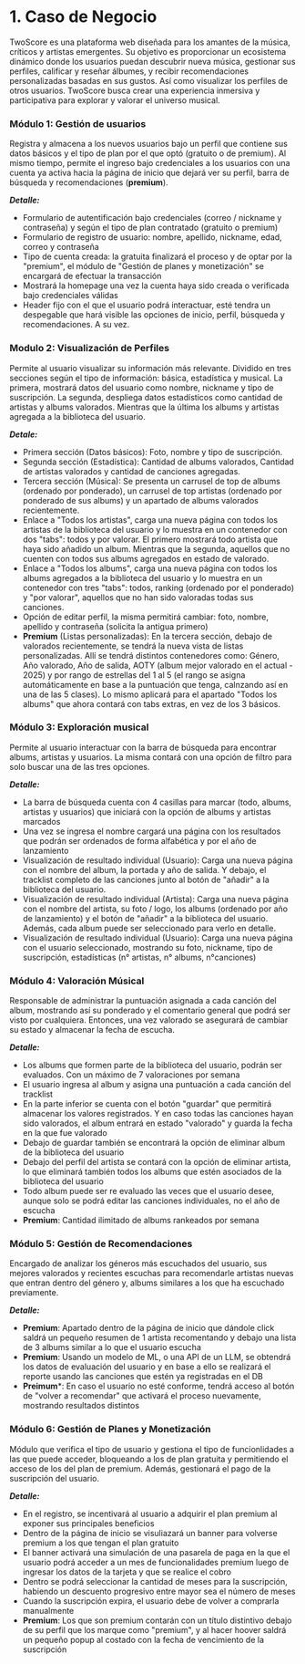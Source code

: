 # 1. Caso de Negocio

TwoScore es una plataforma web diseñada para los amantes de la música, críticos y artistas emergentes. Su objetivo es proporcionar un ecosistema dinámico donde los usuarios puedan descubrir nueva música, gestionar sus perfiles, calificar y reseñar álbumes, y recibir recomendaciones personalizadas basadas en sus gustos. Así como visualizar los perfiles de otros usuarios. TwoScore busca crear una experiencia inmersiva y participativa para explorar y valorar el universo musical.

### Módulo 1: Gestión de usuarios
Registra y almacena a los nuevos usuarios bajo un perfil que contiene sus datos básicos y el tipo de plan por el que optó (gratuito o de premium). Al mismo tiempo, permite el ingreso bajo credenciales a los usuarios con una cuenta ya activa hacia la página de inicio que dejará ver su perfil, barra de búsqueda y recomendaciones (**premium**).

***Detalle:***
- Formulario de autentificación bajo credenciales (correo / nickname y contraseña) y según el tipo de plan contratado (gratuito o premium)
- Formulario de registro de usuario: nombre, apellido, nickname, edad, correo y contraseña
- Tipo de cuenta creada: la gratuita finalizará el proceso y de optar por la "premium", el módulo de "Gestión de planes y monetización" se encargará de efectuar la transacción
- Mostrará la homepage una vez la cuenta haya sido creada o verificada bajo credenciales válidas
- Header fijo con el que el usuario podrá interactuar, esté tendra un despegable que hará visible las opciones de inicio, perfil, búsqueda y recomendaciones. A su vez.

### Modulo 2: Visualización de Perfiles
Permite al usuario visualizar su información más relevante. Dividido en tres secciones según el tipo de información: básica, estadística y musical. La primera, mostrará datos del usuario como nombre, nickname y tipo de suscripción. La segunda, despliega datos estadísticos como cantidad de artistas y albums valorados. Mientras que la última los albums y artistas agregada a la biblioteca del usuario.

***Detale:***
- Primera sección (Datos básicos): Foto, nombre y tipo de suscripción.
- Segunda sección (Estadística): Cantidad de albums valorados, Cantidad de artistas valorados y cantidad de canciones agregadas.
- Tercera sección (Música): Se presenta un carrusel de top de albums (ordenado por ponderado), un carrusel de top artistas (ordenado por ponderado de sus albums) y un apartado de albums valorados recientemente.
-  Enlace a "Todos los artistas", carga una nueva página con todos los artistas de la biblioteca del usuario y lo muestra en un contenedor con dos "tabs": todos y por valorar. El primero mostrará todo artista que haya sido añadido un album. Mientras que la segunda, aquellos que no cuenten con todos sus albums agregados en estado de valorado.
- Enlace a "Todos los albums", carga una nueva página con todos los albums agregados a la biblioteca del usuario y lo muestra en un contenedor con tres "tabs": todos, ranking (ordenado por el ponderado) y "por valorar", aquellos que no han sido valoradas todas sus canciones.
- Opción de editar perfil, la misma permitirá cambiar: foto, nombre, apellido y contraseña (solicita la antigua primero)
- **Premium** (Listas personalizadas): En la tercera sección, debajo de valorados recientemente, se tendrá la nueva vista de listas personalizadas. Allí se tendrá distintos contenedores como: Género, Año valorado, Año de salida, AOTY (album mejor valorado en el actual - 2025) y por rango de estrellas del 1 al 5 (el rango se asigna automáticamente en base a la puntuación que tenga, calnzando así en una de las 5 clases). Lo mismo aplicará para el apartado "Todos los albums" que ahora contará con tabs extras, en vez de los 3 básicos.

### Módulo 3: Exploración musical
Permite al usuario interactuar con la barra de búsqueda para encontrar albums, artistas y usuarios. La misma contará con una opción de filtro para solo buscar una de las tres opciones.

***Detalle:***
- La barra de búsqueda cuenta con 4 casillas para marcar (todo, albums, artistas y usuarios) que iniciará con la opción de albums y artistas marcados
- Una vez se ingresa el nombre cargará una página con los resultados que podrán ser ordenados de forma alfabética y por el año de lanzamiento
- Visualización de resultado individual (Usuario): Carga una nueva página con el nombre del album, la portada y año de salida. Y debajo, el tracklist completo de las canciones junto al botón de "añadir" a la biblioteca del usuario.
- Visualización de resultado individual (Artista): Carga una nueva página con el nombre del artista, su foto / logo, los albums (ordenado por año de lanzamiento) y el botón de "añadir" a la biblioteca del usuario. Además, cada album puede ser seleccionado para verlo en detalle.
- Visualización de resultado individual (Usuario): Carga una nueva página con el usuario seleccionado, mostrando su foto, nickname, tipo de suscripción, estadísticas (n° artistas, n° albums, n°canciones)

### Módulo 4: Valoración Músical
Responsable de administrar la puntuación asignada a cada canción del album, mostrando así su ponderado y el comentario general que podrá ser visto por cualquiera. Entonces, una vez valorado se asegurará de cambiar su estado y almacenar la fecha de escucha.

***Detalle:***

- Los albums que formen parte de la biblioteca del usuario, podrán ser evaluados. Con un máximo de 7 valoraciones por semana
- El usuario ingresa al album y asigna una puntuación a cada canción del tracklist 
- En la parte inferior se cuenta con el botón "guardar" que permitirá almacenar los valores registrados. Y en caso todas las canciones hayan sido valorados, el album entrará en estado "valorado" y guarda la fecha en la que fue valorado
- Debajo de guardar también se encontrará la opción de eliminar album de la biblioteca del usuario
- Debajo del perfil del artista se contará con la opción de eliminar artista, lo que eliminará también todos los albums que estén asociados de la biblioteca del usuario
- Todo album puede ser re evaluado las veces que el usuario desee, aunque solo se podrá editar las canciones individuales, no el año de escucha
- **Premium**: Cantidad ilimitado de albums rankeados por semana

###  Módulo 5: Gestión de Recomendaciones
Encargado de analizar los géneros más escuchados del usuario, sus mejores valorados y recientes escuchas para recomendarle artistas nuevas que entran dentro del género y, albums similares a los que ha escuchado previamente.

***Detalle:***

- **Premium**: Apartado dentro de la página de inicio que dándole click saldrá un pequeño resumen de 1 artista recomentando y debajo una lista de 3 albums similar a lo que el usuario escucha
- **Premium**: Usando un modelo de ML, o una API de un LLM, se obtendrá los datos de evaluación del usuario y en base a ello se realizará el reporte usando las canciones que estén ya registradas en el DB
- **Preimum***: En caso el usuario no esté conforme, tendrá acceso al botón de "volver a recomendar" que activará el proceso nuevamente, mostrando resultados distintos


###  Módulo 6: Gestión de Planes y Monetización
Módulo que verifica el tipo de usuario y gestiona el tipo de funcionlidades a las que puede acceder, bloqueando a los de plan gratuita y permitiendo el acceso de los del plan de premium. Además, gestionará el pago de la suscripción del usuario.

***Detalle:***

- En el registro, se incentivará al usuario a adquirir el plan premium al exponer sus principales beneficios
- Dentro de la página de inicio se visuliazará un banner para volverse premium a los que tengan el plan gratuito
- El banner activará una simulación de una pasarela de paga en la que el usuario podrá acceder a un mes de funcionalidades premium luego de ingresar los datos de la tarjeta y que se realice el cobro
- Dentro se podrá seleccionar la cantidad de meses para la suscripción, habiendo un descuento progresivo entre mayor sea el número de meses
- Cuando la suscripción expira, el usuario debe de volver a comprarla manualmente
- **Premium**: Los que son premium contarán con un título distintivo debajo de su perfil que los marque como "premium", y al hacer hoover saldrá un pequeño popup al costado con la fecha de vencimiento de la suscripción